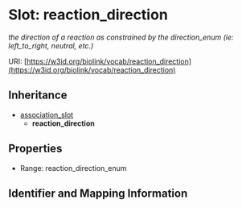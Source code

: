 # Slot: reaction_direction
_the direction of a reaction as constrained by the direction_enum (ie: left_to_right, neutral, etc.)_


URI: [https://w3id.org/biolink/vocab/reaction_direction](https://w3id.org/biolink/vocab/reaction_direction)




## Inheritance

* [association_slot](association_slot.md)
    * **reaction_direction**



## Properties

 * Range: reaction_direction_enum



## Identifier and Mapping Information





